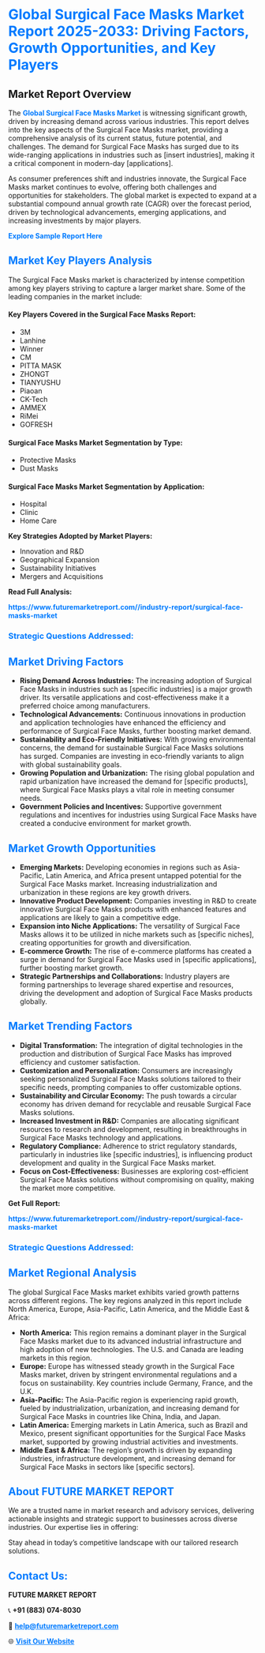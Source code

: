 <h1 style="color: #007BFF;">Global Surgical Face Masks Market Report 2025-2033: Driving Factors, Growth Opportunities, and Key Players</h1>

<section id="overview">
<h2>Market Report Overview</h2>
<p>The <a href="https://www.futuremarketreport.com//industry-report/surgical-face-masks-market" style="color: #007BFF; text-decoration: none;"><strong>Global Surgical Face Masks Market</strong></a> is witnessing significant growth, driven by increasing demand across various industries. This report delves into the key aspects of the Surgical Face Masks market, providing a comprehensive analysis of its current status, future potential, and challenges. The demand for Surgical Face Masks has surged due to its wide-ranging applications in industries such as [insert industries], making it a critical component in modern-day [applications].</p>
<p>As consumer preferences shift and industries innovate, the Surgical Face Masks market continues to evolve, offering both challenges and opportunities for stakeholders. The global market is expected to expand at a substantial compound annual growth rate (CAGR) over the forecast period, driven by technological advancements, emerging applications, and increasing investments by major players.</p>
</section>

<section id="overview">
<p><a href="https://www.futuremarketreport.com//request-sample/reportId=79288" style="color: #007BFF; text-decoration: none;"><strong>Explore Sample Report Here</strong></a></p>
</section>

<section id="key-players">
<h2 style="color: #007BFF;">Market Key Players Analysis</h2>
<p>The Surgical Face Masks market is characterized by intense competition among key players striving to capture a larger market share. Some of the leading companies in the market include:</p>
<h4>Key Players Covered in the Surgical Face Masks Report:</h4>
<ul><li>3M</li><li>Lanhine</li><li>Winner</li><li>CM</li><li>PITTA MASK</li><li>ZHONGT</li><li>TIANYUSHU</li><li>Piaoan</li><li>CK-Tech</li><li>AMMEX</li><li>RiMei</li><li>GOFRESH</li></ul>
<h4>Surgical Face Masks Market Segmentation by Type:</h4>
<ul><li>Protective Masks</li><li>Dust Masks</li></ul>

<h4>Surgical Face Masks Market Segmentation by Application:</h4>
<ul><li>Hospital</li><li>Clinic</li><li>Home Care</li></ul>
<p><strong>Key Strategies Adopted by Market Players:</strong></p>
<ul>
<li>Innovation and R&D</li>
<li>Geographical Expansion</li>
<li>Sustainability Initiatives</li>
<li>Mergers and Acquisitions</li>
</ul>
</section>

<section>
<p><strong>Read Full Analysis: </strong></p><a href="https://www.futuremarketreport.com//industry-report/surgical-face-masks-market" style="color: #007BFF; text-decoration: none;"><strong>https://www.futuremarketreport.com//industry-report/surgical-face-masks-market</strong></a>
<h3 style="color: #007BFF;">Strategic Questions Addressed:</h3>
</section>

<section id="driving-factors">
<h2 style="color: #007BFF;">Market Driving Factors</h2>
<ul>
<li><strong>Rising Demand Across Industries:</strong> The increasing adoption of Surgical Face Masks in industries such as [specific industries] is a major growth driver. Its versatile applications and cost-effectiveness make it a preferred choice among manufacturers.</li>
<li><strong>Technological Advancements:</strong> Continuous innovations in production and application technologies have enhanced the efficiency and performance of Surgical Face Masks, further boosting market demand.</li>
<li><strong>Sustainability and Eco-Friendly Initiatives:</strong> With growing environmental concerns, the demand for sustainable Surgical Face Masks solutions has surged. Companies are investing in eco-friendly variants to align with global sustainability goals.</li>
<li><strong>Growing Population and Urbanization:</strong> The rising global population and rapid urbanization have increased the demand for [specific products], where Surgical Face Masks plays a vital role in meeting consumer needs.</li>
<li><strong>Government Policies and Incentives:</strong> Supportive government regulations and incentives for industries using Surgical Face Masks have created a conducive environment for market growth.</li>
</ul>
</section>

<section id="growth-opportunities">
<h2 style="color: #007BFF;">Market Growth Opportunities</h2>
<ul>
<li><strong>Emerging Markets:</strong> Developing economies in regions such as Asia-Pacific, Latin America, and Africa present untapped potential for the Surgical Face Masks market. Increasing industrialization and urbanization in these regions are key growth drivers.</li>
<li><strong>Innovative Product Development:</strong> Companies investing in R&D to create innovative Surgical Face Masks products with enhanced features and applications are likely to gain a competitive edge.</li>
<li><strong>Expansion into Niche Applications:</strong> The versatility of Surgical Face Masks allows it to be utilized in niche markets such as [specific niches], creating opportunities for growth and diversification.</li>
<li><strong>E-commerce Growth:</strong> The rise of e-commerce platforms has created a surge in demand for Surgical Face Masks used in [specific applications], further boosting market growth.</li>
<li><strong>Strategic Partnerships and Collaborations:</strong> Industry players are forming partnerships to leverage shared expertise and resources, driving the development and adoption of Surgical Face Masks products globally.</li>
</ul>
</section>

<section id="trending-factors">
<h2 style="color: #007BFF;">Market Trending Factors</h2>
<ul>
<li><strong>Digital Transformation:</strong> The integration of digital technologies in the production and distribution of Surgical Face Masks has improved efficiency and customer satisfaction.</li>
<li><strong>Customization and Personalization:</strong> Consumers are increasingly seeking personalized Surgical Face Masks solutions tailored to their specific needs, prompting companies to offer customizable options.</li>
<li><strong>Sustainability and Circular Economy:</strong> The push towards a circular economy has driven demand for recyclable and reusable Surgical Face Masks solutions.</li>
<li><strong>Increased Investment in R&D:</strong> Companies are allocating significant resources to research and development, resulting in breakthroughs in Surgical Face Masks technology and applications.</li>
<li><strong>Regulatory Compliance:</strong> Adherence to strict regulatory standards, particularly in industries like [specific industries], is influencing product development and quality in the Surgical Face Masks market.</li>
<li><strong>Focus on Cost-Effectiveness:</strong> Businesses are exploring cost-efficient Surgical Face Masks solutions without compromising on quality, making the market more competitive.</li>
</ul>
</section>

<section>
<p><strong>Get Full Report: </strong></p><a href="https://www.futuremarketreport.com//industry-report/surgical-face-masks-market" style="color: #007BFF; text-decoration: none;"><strong>https://www.futuremarketreport.com//industry-report/surgical-face-masks-market</strong></a>
<h3 style="color: #007BFF;">Strategic Questions Addressed:</h3>
</section>


<section id="regional-analysis">
<h2 style="color: #007BFF;">Market Regional Analysis</h2>
<p>The global Surgical Face Masks market exhibits varied growth patterns across different regions. The key regions analyzed in this report include North America, Europe, Asia-Pacific, Latin America, and the Middle East & Africa:</p>
<ul>
<li><strong>North America:</strong> This region remains a dominant player in the Surgical Face Masks market due to its advanced industrial infrastructure and high adoption of new technologies. The U.S. and Canada are leading markets in this region.</li>
<li><strong>Europe:</strong> Europe has witnessed steady growth in the Surgical Face Masks market, driven by stringent environmental regulations and a focus on sustainability. Key countries include Germany, France, and the U.K.</li>
<li><strong>Asia-Pacific:</strong> The Asia-Pacific region is experiencing rapid growth, fueled by industrialization, urbanization, and increasing demand for Surgical Face Masks in countries like China, India, and Japan.</li>
<li><strong>Latin America:</strong> Emerging markets in Latin America, such as Brazil and Mexico, present significant opportunities for the Surgical Face Masks market, supported by growing industrial activities and investments.</li>
<li><strong>Middle East & Africa:</strong> The region’s growth is driven by expanding industries, infrastructure development, and increasing demand for Surgical Face Masks in sectors like [specific sectors].</li>
</ul>
</section>

<footer>
<h2 style="color: #007BFF;">About FUTURE MARKET REPORT</h2>
<p>We are a trusted name in market research and advisory services, delivering actionable insights and strategic support to businesses across diverse industries. Our expertise lies in offering:</p>

<p>Stay ahead in today’s competitive landscape with our tailored research solutions.</p>

<h2 style="color: #007BFF;">Contact Us:</h2>
<p><strong>FUTURE MARKET REPORT</strong></p>
<p>📞 <strong>+91 (883) 074-8030</strong></p>
<p>📧 <strong><a href="mailto:help@futuremarketreport.com" style="color: #007BFF;">help@futuremarketreport.com</a></strong></p>
<p>🌐 <strong><a href="https://www.futuremarketreport.com/" style="color: #007BFF;">Visit Our Website</a></strong></p>
</footer>